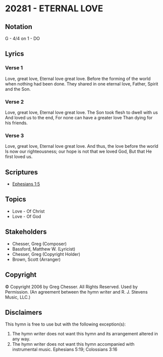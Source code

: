 # 20281 - ETERNAL LOVE

## Notation

G - 4/4 on 1 - DO

## Lyrics

### Verse 1

Love, great love, Eternal love great love. Before the forming of the world when nothing had been done. They shared in one eternal love, Father, Spirit and the Son.

### Verse 2

Love, great love, Eternal love great love. The Son took flesh to dwell with us And loved us to the end, For none can have a greater love Than dying for his friends.

### Verse 3

Love, great love, Eternal love great love. And thus, the love before the world Is now our righteousness; our hope is not that we loved God, But that He first loved us.


## Scriptures

- [Ephesians 1:5](https://www.biblegateway.com/passage/?search=Ephesians%201%3A5)

## Topics

- Love - Of Christ
- Love - Of God

## Stakeholders

- Chesser, Greg (Composer)
- Bassford, Matthew W. (Lyricist)
- Chesser, Greg (Copyright Holder)
- Brown, Scott (Arranger)

## Copyright

© Copyright 2006 by  Greg Chesser. All Rights Reserved.  Used by Permission.
(An agreement between the hymn writer and R. J. Stevens Music, LLC.)

## Disclaimers

This hymn is free to use but with the following exception(s):
1. The hymn writer does not want this hymn and its arrangement altered in any way.
2. The hymn writer does not want this hymn accompanied with instrumental music.
Ephesians 5:19; Colossians 3:16

